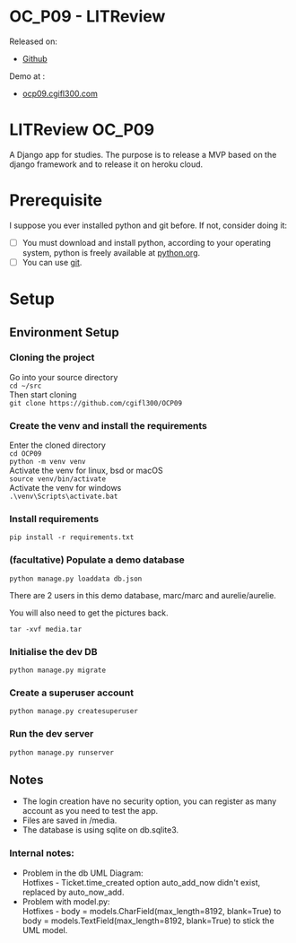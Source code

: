 # OC_P09 - LITReview

Released on:

- [Github](https://github.com/cgifl300/OCP09/)

Demo at :

- [ocp09.cgifl300.com](https://ocp09.cgifl300.com)

# LITReview OC_P09

A Django app for studies. The purpose is to release a MVP based on the django
framework and to release it on heroku cloud.

# Prerequisite

I suppose you ever installed python and git before. If not, consider doing it:

- [ ] You must download and install python, according to your operating system,
  python is freely available at [python.org](https://www.python.org/).
- [ ] You can use [git](https://www.git-scm.com/).

# Setup

## Environment Setup

### Cloning the project

Go into your source directory  
`cd ~/src`  
Then start cloning  
`git clone https://github.com/cgifl300/OCP09`

### Create the venv and install the requirements

Enter the cloned directory  
`cd OCP09`  
`python -m venv venv`  
Activate the venv for linux, bsd or macOS  
`source venv/bin/activate`  
Activate the venv for windows  
`.\venv\Scripts\activate.bat`

### Install requirements

`pip install -r requirements.txt`

### (facultative) Populate a demo database

`python manage.py loaddata db.json`

There are 2 users in this demo database, marc/marc and aurelie/aurelie.

You will also need to get the pictures back.

`tar -xvf media.tar`

### Initialise the dev DB

`python manage.py migrate`

### Create a superuser account

`python manage.py createsuperuser`

### Run the dev server

`python manage.py runserver`

## Notes

- The login creation have no security option, you can register as many account
  as you need to test the app.
- Files are saved in /media.
- The database is using sqlite on db.sqlite3.

### Internal notes:

- Problem in the db UML Diagram:   
  Hotfixes - Ticket.time_created option auto_add_now didn't exist, replaced by
  auto_now_add.
- Problem with model.py:  
  Hotfixes - body = models.CharField(max_length=8192, blank=True) to body =
  models.TextField(max_length=8192, blank=True) to stick the UML model.
